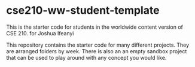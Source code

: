 # cse210-ww-student-template
This is the starter code for students in the worldwide content version of CSE 210. for Joshua Ifeanyi

This repository contains the starter code for many different projects. They are arranged folders by week. There is also an an empty sandbox project that can be used to play around with any concept you would like.
